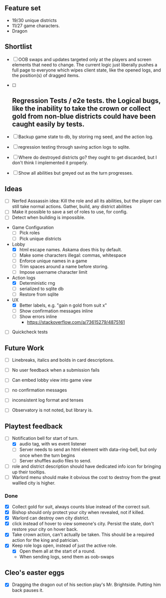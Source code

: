  ## Feature set
 - 19/30 unique districts
 - 11/27 game characters.
 - Dragon


## Shortlist
- [ ] OOB swaps and updates targeted only at the players and screen elements that need to change. The current logic just liberally pushes a full page to everyone which wipes client state, like the opened logs, and the position(s) of dragged items.
- [ ] Regression Tests / e2e tests. the Logical bugs, like the inability to take the crown or collect gold from non-blue districts could have been caught easily by tests.
    - 
- [ ] Backup game state to db, by storing rng seed, and the action log.
- [ ] regression testing through saving action logs to sqlite.

- [ ] Where do destroyed districts go? they ought to get discarded, but I don't think I implemented it properly.
- [ ] Show all abilities but greyed out as the turn progresses.


## Ideas
- [ ] Nerfed Asssassin idea: Kill the role and all its abilities, but the player can still take normal actions. Gather, build, any district abilities
- [ ] Make it possible to save a set of roles to use, for config.
- [ ] Detect when building is impossible.
- Game Configuration
    - [ ] Pick roles
    - [ ] Pick unique districts

- Lobby
    - [x] html escape names. Askama does this by default.
    - [ ] Make some characters illegal: commas, whitespace
    - [ ] Enforce unique names in a game
    - [ ] Trim spaces around a name before storing.
    - [ ] Impose username character limit

- Action logs
    - [x] Deterministic rng
    - [ ] serialized to sqlite db
    - [ ] Restore from sqlite

- UX
    - [x] Better labels, e.g. "gain n gold from suit x"
    - [ ] Show confirmation messages inline
    - [ ] Show errors inline
        - https://stackoverflow.com/a/73615279/4875161
- [ ] Quickcheck tests

## Future Work

- [ ] Linebreaks, italics and bolds in card descriptions.
- [ ] No user feedback when a submission fails
- [ ] Can embed lobby view into game view
- [ ] no confirmation messages
- [ ] inconsistent log format and tenses
- [ ] Observatory is not noted, but library is.


## Playtest feedback
- [ ] Notification bell for start of turn.
    - [x] audio tag, with ws event listener
    - [ ] Server needs to send an html element with data-ring-bell, but only once when the turn begins
    - [ ] Server shuffles audio files to send.
- [ ] role and district description should have dedicated info icon for bringing up their tooltips.
- [ ] Warlord menu should make it obvious the cost to destroy from the great wallled city is higher.

### Done
- [x] Collect gold for suit, always counts blue instead of the correct suit.
- [x] Bishop should only protect your city when revealed, not if killed.
- [x] Warlord can destroy own city district.
- [x] click instead of hover to view someone's city. Persist the state, don't restore your city on hover back.
- [x] Take crown action, can't actually be taken. This should be a required action for the king and patrician.
- [x] Keep role logs open, instead of just the active role.
	- [x] Open them all at the start of a round.
	- When sending logs, send them as oob-swaps 

## Cleo's easter eggs
- [x] Dragging the dragon out of his section play's Mr. Brightside. Putting him back pauses it.
